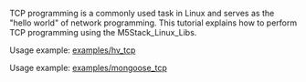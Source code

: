 TCP programming is a commonly used task in Linux and serves as the "hello world" of network programming. This tutorial explains how to perform TCP programming using the M5Stack_Linux_Libs.


Usage example: [examples/hv_tcp](../../examples/hv_tcp)

Usage example: [examples/mongoose_tcp](../../examples/mongoose_tcp)



